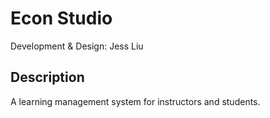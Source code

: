 # Econ Studio

Development & Design: Jess Liu

## Description

A learning management system for instructors and students.

